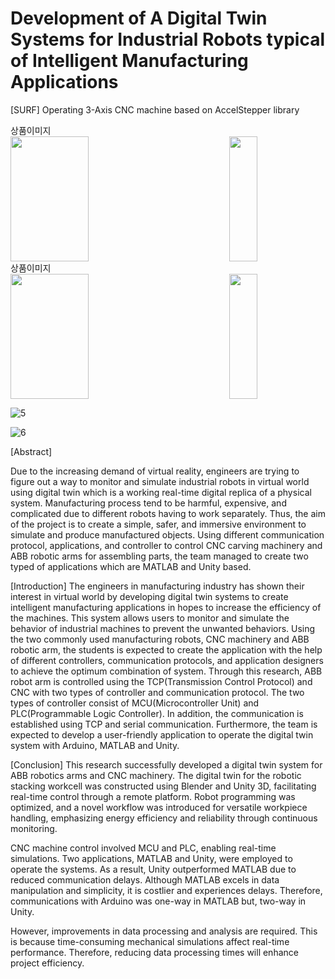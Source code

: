 # Development of A Digital Twin Systems for Industrial Robots typical of Intelligent Manufacturing Applications
[SURF] Operating 3-Axis CNC machine based on AccelStepper library

<div class="form-group">
    <label th:for="name">상품이미지</label>
        <div style="height: 200px; width: 500px;">
                <img style="height: 100%; width: 50%; float:left;" src="https://github.com/gunwoo0623/3-Axis-CNC-Machinery/assets/52570227/fb2d673f-1eee-4642-b181-593a0820ea19">
                <img style="height: 100%; width: 30%; float:right;" src="https://github.com/gunwoo0623/3-Axis-CNC-Machinery/assets/52570227/3d309936-2502-4eb2-a25a-14303ddfbd56">
        </div>
</div>


<div class="form-group">
    <label th:for="name">상품이미지</label>
        <div style="height: 200px; width: 500px;">
                <img style="height: 100%; width: 50%; float:left;" src="https://github.com/gunwoo0623/3-Axis-CNC-Machinery/assets/52570227/34b6b6a4-88f5-4b87-b296-52333d629897">
                <img style="height: 100%; width: 30%; float:right;" src="https://github.com/gunwoo0623/3-Axis-CNC-Machinery/assets/52570227/906156ae-f84b-4ef8-aa90-4375453d496f">
        </div>
</div>

![5]()

![6]()

[Abstract]

Due to the increasing demand of virtual reality, engineers are trying to figure out a way to monitor and simulate industrial robots in virtual world using digital twin which is a working real-time digital replica of a physical system. Manufacturing process tend to be harmful, expensive, and complicated due to different robots having to work separately. Thus, the aim of the project is to create a simple, safer, and immersive environment to simulate and produce manufactured objects. Using different communication protocol, applications, and controller to control CNC carving machinery and ABB robotic arms for assembling parts, the team managed to create two typed of applications which are MATLAB and Unity based.

[Introduction]
The engineers in manufacturing industry has shown their interest in virtual world by developing digital twin systems to create intelligent manufacturing applications in hopes to increase the efficiency of the machines. This system allows users to monitor and simulate the behavior of industrial machines to prevent the unwanted behaviors. Using the two commonly used manufacturing robots, CNC machinery and ABB robotic arm, the students is expected to create the application with the help of different controllers, communication protocols, and application designers to achieve the optimum combination of system. Through this research, ABB robot arm is controlled using the TCP(Transmission Control Protocol) and CNC with two types of controller and communication protocol. The two types of controller consist of MCU(Microcontroller Unit) and PLC(Programmable Logic Controller). In addition, the communication is established using TCP and serial communication. Furthermore, the team is expected to develop a user-friendly application to operate the digital twin system with Arduino, MATLAB and Unity.

[Conclusion]
This research successfully developed a digital twin system for ABB robotics arms and CNC machinery. The digital twin for the robotic stacking workcell was constructed using Blender and Unity 3D, facilitating real-time control through a remote platform. Robot programming was optimized, and a novel workflow was introduced for versatile workpiece handling, emphasizing energy efficiency and reliability through continuous monitoring.

CNC machine control involved MCU and PLC, enabling real-time simulations. Two applications, MATLAB and Unity, were employed to operate the systems. As a result, Unity outperformed MATLAB due to reduced communication delays. Although MATLAB excels in data manipulation and simplicity, it is costlier and experiences delays. Therefore, communications with Arduino was one-way in MATLAB but, two-way in Unity. 

However, improvements in data processing and analysis are required. This is because time-consuming mechanical simulations affect real-time performance. Therefore, reducing data processing times will enhance project efficiency.
